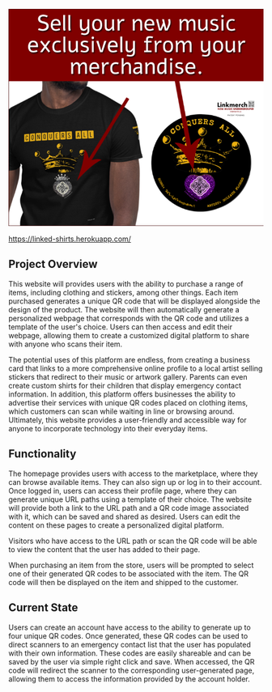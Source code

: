 ![link merch plash image](linkmerchsplash.png)

https://linked-shirts.herokuapp.com/

## Project Overview

This website will provides users with the ability to purchase a range of items, including clothing and stickers, among other things. Each item purchased generates a unique QR code that will be displayed alongside the design of the product. The website will then automatically generate a personalized webpage that corresponds with the QR code and utilizes a template of the user's choice. Users can then access and edit their webpage, allowing them to create a customized digital platform to share with anyone who scans their item.

The potential uses of this platform are endless, from creating a business card that links to a more comprehensive online profile to a local artist selling stickers that redirect to their music or artwork gallery. Parents can even create custom shirts for their children that display emergency contact information. In addition, this platform offers businesses the ability to advertise their services with unique QR codes placed on clothing items, which customers can scan while waiting in line or browsing around. Ultimately, this website provides a user-friendly and accessible way for anyone to incorporate technology into their everyday items.

## Functionality

The homepage provides users with access to the marketplace, where they can browse available items. They can also sign up or log in to their account. Once logged in, users can access their profile page, where they can generate unique URL paths using a template of their choice. The website will provide both a link to the URL path and a QR code image associated with it, which can be saved and shared as desired. Users can edit the content on these pages to create a personalized digital platform.

Visitors who have access to the URL path or scan the QR code will be able to view the content that the user has added to their page.

When purchasing an item from the store, users will be prompted to select one of their generated QR codes to be associated with the item. The QR code will then be displayed on the item and shipped to the customer.

## Current State

Users can create an account have access to the ability to generate up to four unique QR codes. Once generated, these QR codes can be used to direct scanners to an emergency contact list that the user has populated with their own information. These codes are easily shareable and can be saved by the user via simple right click and save. When accessed, the QR code will redirect the scanner to the corresponding user-generated page, allowing them to access the information provided by the account holder.


